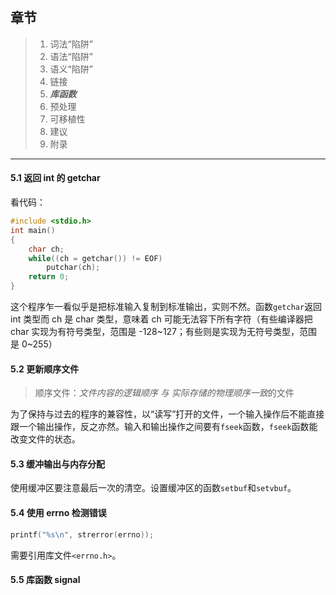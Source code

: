 ## 章节

> 1. 词法“陷阱”
> 2. 语法“陷阱”
> 3. 语义“陷阱”
> 4. 链接
> 5. ***库函数***
> 6. 预处理
> 7. 可移植性
> 8. 建议
> 9. 附录

---

#### 5.1 返回 int 的 getchar

看代码：

```C
#include <stdio.h>
int main()
{
    char ch;
    while((ch = getchar()) != EOF)
        putchar(ch);
    return 0;
}
```

这个程序乍一看似乎是把标准输入复制到标准输出，实则不然。函数`getchar`返回 int 类型而 ch 是 char 类型，意味着 ch 可能无法容下所有字符（有些编译器把 char 实现为有符号类型，范围是 -128~127；有些则是实现为无符号类型，范围是 0~255）

#### 5.2 更新顺序文件

> 顺序文件：*文件内容的逻辑顺序 与 实际存储的物理顺序一致*的文件

为了保持与过去的程序的兼容性，以“读写”打开的文件，一个输入操作后不能直接跟一个输出操作，反之亦然。输入和输出操作之间要有`fseek`函数，`fseek`函数能改变文件的状态。

#### 5.3 缓冲输出与内存分配

使用缓冲区要注意最后一次的清空。设置缓冲区的函数`setbuf`和`setvbuf`。

#### 5.4 使用 errno 检测错误

```C
printf("%s\n", strerror(errno));
```

需要引用库文件`<errno.h>`。

#### 5.5 库函数 signal

